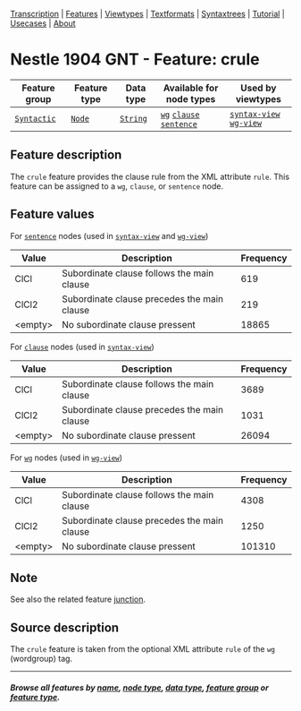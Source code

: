 <a name="start"></a>
<div class="hidden-content">
<a href="../transcription.md">Transcription</a> | <a href="README.md#start">Features</a> | <a href="../viewtypes.md#start">Viewtypes</a> | <a href="../textformats.md#start">Textformats</a> |  <a href="../syntaxtrees.md#start">Syntaxtrees</a> | <a href="../../tutorial/README.md#start">Tutorial</a> | <a href="../usecases/README.md#start">Usecases</a> | <a href="../about.md#start">About</a>
</div>

# Nestle 1904 GNT - Feature: crule

Feature group | Feature type | Data type | Available for node types | Used by viewtypes
---  | --- | --- | --- | ---
[`Syntactic`](featuresbygroup.md#syntactic-features) | [`Node`](featuresbyfeaturetype.md#node-features) | [`String`](featuresbydatatype.md#string-datatype) | [`wg`](featuresbynodetype.md#wordgroup-nodes) [`clause`](featuresbynodetype.md#clause-nodes) [`sentence`](featuresbynodetype.md#sentence-nodes) | [`syntax-view`](../syntax-view.md#start) [`wg-view`](../wg-view.md#start) 

## Feature description

The `crule` feature provides the clause rule from the XML attribute `rule`. This feature can be assigned to a `wg`, `clause`, or `sentence` node.

## Feature values

For [`sentence`](featuresbynodetype.md#sentence-nodes) nodes (used in [`syntax-view`](../syntax-view.md#start) and  [`wg-view`](../wg-view.md#start))

Value | Description | Frequency
--- | --- | ---
ClCl | Subordinate clause follows the main clause | 619
‎ClCl2 | Subordinate clause precedes the main clause | 219
&lt;empty&gt; | No subordinate clause pressent | 18865 

For [`clause`](featuresbynodetype.md#sentence-nodes) nodes (used in [`syntax-view`](../syntax-view.md#start))

Value | Description | Frequency
--- | --- | ---
ClCl | Subordinate clause follows the main clause | 3689
‎ClCl2 | Subordinate clause precedes the main clause | 1031
&lt;empty&gt; | No subordinate clause pressent | 26094


For [`wg`](featuresbynodetype.md#wordgroup-nodes) nodes (used in [`wg-view`](../wg-view.md#start))

Value | Description | Frequency
--- | --- | ---
ClCl | Subordinate clause follows the main clause | 4308
‎ClCl2 | Subordinate clause precedes the main clause | 1250
&lt;empty&gt; | No subordinate clause pressent | 101310

## Note

See also the related feature [junction](junction.md#readme).

## Source description

The `crule` feature is taken from the optional XML attribute `rule` of the `wg` (wordgroup) tag.

---
#### *Browse all features by [name](featuresbyname.md#start), [node type](featuresbynodetype.md#start), [data type](featuresbydatatype.md#start), [feature group](featuresbygroup.md#start) or [feature type](featuresbyfeaturetype.md#start).*
